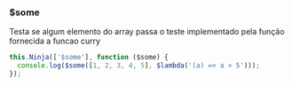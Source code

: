 ### $some

Testa se algum elemento do array passa o teste implementado pela função fornecida a funcao curry

```javascript
this.Ninja(['$some'], function ($some) {
  console.log($some([1, 2, 3, 4, 5], $lambda('(a) => a > 5')));
});
```
